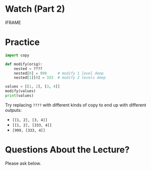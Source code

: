 # Watch (Part 2)

IFRAME

# Practice

```python
import copy

def modify(orig):
    nested = ????
    nested[0] = 999     # modify 1 level deep
    nested[1][0] = 333  # modify 2 levels deep

values = [[1, 2], [3, 4]]
modify(values)
print(values)
```

Try replacing `????` with different kinds of copy to end up with different outputs:

* `[[1, 2], [3, 4]]`
* `[[1, 2], [333, 4]]`
* `[999, [333, 4]]`

# Questions About the Lecture?

Please ask below.
